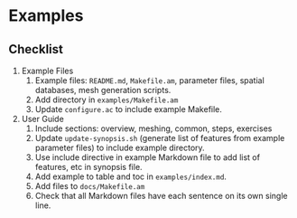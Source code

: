 # Examples

## Checklist

1. Example Files
    1. Example files: `README.md`, `Makefile.am`, parameter files, spatial databases, mesh generation scripts.
    2. Add directory in `examples/Makefile.am`
    3. Update `configure.ac` to include example Makefile.
2. User Guide
    1. Include sections: overview, meshing, common, steps, exercises
    2. Update `update-synopsis.sh` (generate list of features from example parameter files) to include example directory.
    3. Use include directive in example Markdown file to add list of features, etc in synopsis file.
    4. Add example to table and toc in `examples/index.md`.
    5. Add files to `docs/Makefile.am`
    6. Check that all Markdown files have each sentence on its own single line.
